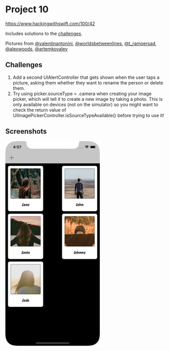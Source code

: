 # Project 10

https://www.hackingwithswift.com/100/42

Includes solutions to the [challenges](https://www.hackingwithswift.com/read/10/7/wrap-up).

Pictures from [@valentinantonini](https://unsplash.com/@valentinantonini), [@worldsbetweenlines](https://unsplash.com/@worldsbetweenlines), [@t_rampersad](https://unsplash.com/@t_rampersad), [@alexwoods](https://unsplash.com/@alexwoods), [@artemkovalev](https://unsplash.com/@artemkovalev)

## Challenges

1. Add a second UIAlertController that gets shown when the user taps a picture, asking them whether they want to rename the person or delete them.
2. Try using picker.sourceType = .camera when creating your image picker, which will tell it to create a new image by taking a photo. This is only available on devices (not on the simulator) so you might want to check the return value of UIImagePickerController.isSourceTypeAvailable() before trying to use it!

## Screenshots

![screenshot1](screenshots/screen01.png)
